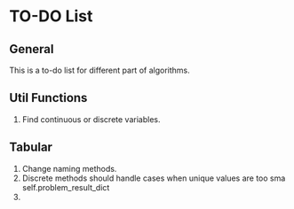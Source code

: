 # TO-DO List
## General
This is a to-do list for different part of algorithms.

## Util Functions
1. Find continuous or discrete variables.

## Tabular
1. Change naming methods.
2. Discrete methods should handle cases when unique values are too sma self.problem_result_dict
3. 
